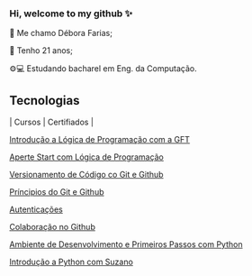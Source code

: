 ### Hi, welcome to my github ✨ 

🌟  Me chamo Débora Farias;

🌟 Tenho 21 anos;

⚙️💻  Estudando bacharel em Eng. da Computação. 


Tecnologias
------------------------
| Cursos | Certifiados |

[Introdução a Lógica de Programação com a GFT]()

[Aperte Start com Lógica de Programação]()

[Versionamento de Código co Git e Github]()

[Príncipios do Git e Github]()

[Autenticações]()

[Colaboração no Github]()

[Ambiente de Desenvolvimento e Primeiros Passos com Python]()

[Introdução a Python com Suzano]()


